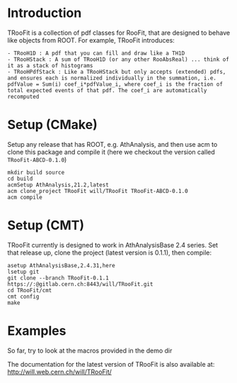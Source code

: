 Introduction
============

TRooFit is a collection of pdf classes for RooFit, that are designed to behave like objects from ROOT. For example, TRooFit introduces:

    - TRooH1D : A pdf that you can fill and draw like a TH1D
    - TRooHStack : A sum of TRooH1D (or any other RooAbsReal) ... think of it as a stack of histograms
    - TRooHPdfStack : Like a TRooHStack but only accepts (extended) pdfs, and ensures each is normalized individually in the summation, i.e. pdfValue = Sum(i) coef_i*pdfValue_i, where coef_i is the fraction of total expected events of that pdf. The coef_i are automatically recomputed 

Setup (CMake)
=====

Setup any release that has ROOT, e.g. AthAnalysis, and then use acm to clone this package and compile it (here we checkout the version called ```TRooFit-ABCD-0.1.0```)

```
mkdir build source
cd build
acmSetup AthAnalysis,21.2,latest
acm clone_project TRooFit will/TRooFit TRooFit-ABCD-0.1.0
acm compile
````

Setup (CMT)
=====

TRooFit currently is designed to work in AthAnalysisBase 2.4 series. Set that release up, clone the project (latest version is 0.1.1), then compile:

```
asetup AthAnalysisBase,2.4.31,here
lsetup git
git clone --branch TRooFit-0.1.1 https://:@gitlab.cern.ch:8443/will/TRooFit.git
cd TRooFit/cmt
cmt config
make
```

Examples
========
So far, try to look at the macros provided in the demo dir

The documentation for the latest version of TRooFit is also available at: http://will.web.cern.ch/will/TRooFit/